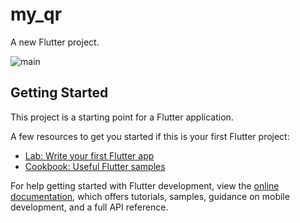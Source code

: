 # my_qr

A new Flutter project.

![main](https://user-images.githubusercontent.com/75659806/235034933-aeb41195-3b6d-4935-a393-14a889bb5cb3.jpg)



## Getting Started

This project is a starting point for a Flutter application.

A few resources to get you started if this is your first Flutter project:

- [Lab: Write your first Flutter app](https://docs.flutter.dev/get-started/codelab)
- [Cookbook: Useful Flutter samples](https://docs.flutter.dev/cookbook)

For help getting started with Flutter development, view the
[online documentation](https://docs.flutter.dev/), which offers tutorials,
samples, guidance on mobile development, and a full API reference.
